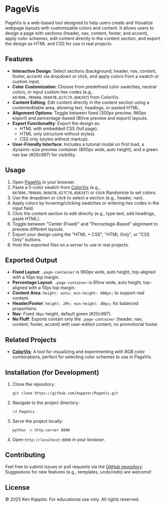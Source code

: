 # PageVis

PageVis is a web-based tool designed to help users create and Visualize webpage layouts with customizable colors and content. It allows users to design a page with sections (header, nav, content, footer, and accent), apply color schemes, edit content directly in the content section, and export the design as HTML and CSS for use in real projects.

## Features
- **Interactive Design**: Select sections (background, header, nav, content, footer, accent) via dropdown or click, and apply colors from a swatch or custom input.
- **Color Customization**: Choose from predefined color swatches, neutral colors, or input custom hex codes (e.g., `8A7B96,7B968A,968A7B,627C70,ADA397`) from ColorVis.
- **Content Editing**: Edit content directly in the content section using a contenteditable area, allowing text, headings, or pasted HTML.
- **Alignment Options**: Toggle between fixed (300px preview, 960px export) and percentage-based (80vw preview and export) layouts.
- **Export Functionality**: Export the design as:
  - HTML with embedded CSS (full page).
  - HTML only (structure without styles).
  - CSS only (styles without markup).
- **User-Friendly Interface**: Includes a tutorial modal on first load, a dynamic-size preview container (800px wide, auto height), and a green nav bar (#20c997) for visibility.

## Usage
1. Open [PageVis](https://kappter.github.io/PageVis/) in your browser.
2. Paste a 5-color swatch from [ColorVis](https://kappter.github.io/rgbcolorvis/) (e.g., `8A7B96,7B968A,968A7B,627C70,ADA397`) or click Randomize to set colors.
3. Use the dropdown or click to select a section (e.g., header, nav).
4. Apply colors by hovering/clicking swatches or entering hex codes in the input field.
5. Click the content section to edit directly (e.g., type text, add headings, paste HTML).
6. Toggle between "Center (Fixed)" and "Percentage-Based" alignment to preview different layouts.
7. Export your design using the "HTML + CSS", "HTML Only", or "CSS Only" buttons.
8. Host the exported files on a server to use in real projects.

## Exported Output
- **Fixed Layout**: `.page-container` is 960px wide, auto height, top-aligned with a 10px top margin.
- **Percentage Layout**: `.page-container` is 80vw wide, auto height, top-aligned with a 10px top margin.
- **Content Area**: `height: auto; min-height: 400px;` to support real content.
- **Header/Footer**: `height: 20%; min-height: 80px;` for balanced proportions.
- **Nav**: Fixed `30px` height, default green (#20c997).
- **No Fluff**: Exports contain only the `.page-container` (header, nav, content, footer, accent) with user-edited content, no promotional footer.

## Related Projects
- **[ColorVis](https://kappter.github.io/rgbcolorvis/)**: A tool for visualizing and experimenting with RGB color combinations, perfect for selecting color schemes to use in PageVis.

## Installation (for Development)
1. Clone the repository:
   ```bash
   git clone https://github.com/kappter/PageVis.git
   ```
2. Navigate to the project directory:
   ```bash
   cd PageVis
   ```
3. Serve the project locally:
   ```bash
   python -m http.server 8000
   ```
4. Open `http://localhost:8000` in your browser.

## Contributing
Feel free to submit issues or pull requests via the [GitHub repository](https://github.com/kappter/PageVis). Suggestions for new features (e.g., templates, undo/redo) are welcome!

## License
© 2025 Ken Kapptie. For educational use only. All rights reserved.